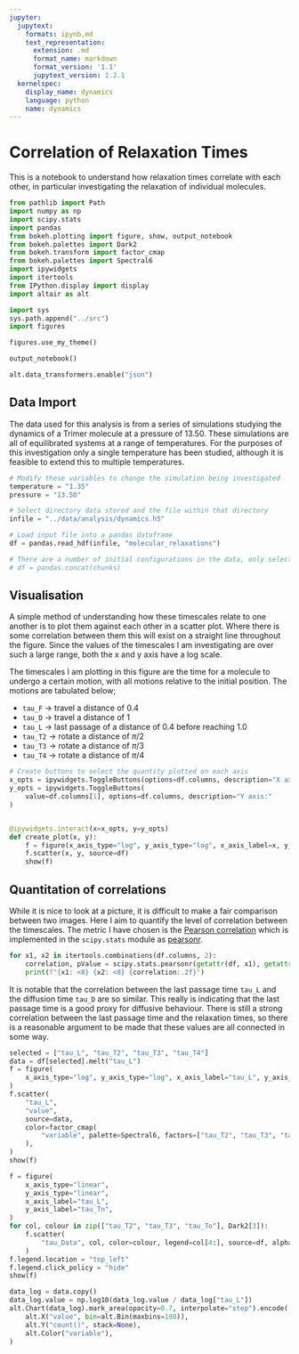 ```yaml
---
jupyter:
  jupytext:
    formats: ipynb,md
    text_representation:
      extension: .md
      format_name: markdown
      format_version: '1.1'
      jupytext_version: 1.2.1
  kernelspec:
    display_name: dynamics
    language: python
    name: dynamics
---
```


# Correlation of Relaxation Times

This is a notebook to understand how relaxation times correlate with each other,
in particular investigating the relaxation of individual molecules.

```python
from pathlib import Path
import numpy as np
import scipy.stats
import pandas
from bokeh.plotting import figure, show, output_notebook
from bokeh.palettes import Dark2
from bokeh.transform import factor_cmap
from bokeh.palettes import Spectral6
import ipywidgets
import itertools
from IPython.display import display
import altair as alt

import sys
sys.path.append("../src")
import figures

figures.use_my_theme()

output_notebook()

alt.data_transformers.enable("json")
```

## Data Import

The data used for this analysis is from a series of simulations studying the dynamics of a Trimer molecule at a pressure of 13.50.
These simulations are all of equilibrated systems at a range of temperatures.
For the purposes of this investigation only a single temperature has been studied,
although it is feasible to extend this to multiple temperatures.

```python
# Modify these variables to change the simulation being investigated
temperature = "1.35"
pressure = "13.50"

# Select directory data stored and the file within that directory
infile = "../data/analysis/dynamics.h5"

# Load input file into a pandas dataframe
df = pandas.read_hdf(infile, "molecular_relaxations")

# There are a number of initial configurations in the data, only select the first
# df = pandas.concat(chunks)
```

## Visualisation

A simple method of understanding how these timescales relate to one another
is to plot them against each other in a scatter plot.
Where there is some correlation between them this will exist on a straight line throughout the figure.
Since the values of the timescales I am investigating are over such a large range,
both the x and y axis have a log scale.

The timescales I am plotting in this figure are the time for a molecule to undergo a certain motion,
with all motions relative to the initial position.
The motions are tabulated below;

- `tau_F` -> travel a distance of 0.4
- `tau_D`  -> travel a distance of 1
- `tau_L` -> last passage of a distance of 0.4 before reaching 1.0
- `tau_T2`  -> rotate a distance of $\pi/2$
- `tau_T3`  -> rotate a distance of $\pi/3$
- `tau_T4`  -> rotate a distance of $\pi/4$

```python
# Create buttons to select the quantity plotted on each axis
x_opts = ipywidgets.ToggleButtons(options=df.columns, description="X axis:")
y_opts = ipywidgets.ToggleButtons(
    value=df.columns[1], options=df.columns, description="Y axis:"
)


@ipywidgets.interact(x=x_opts, y=y_opts)
def create_plot(x, y):
    f = figure(x_axis_type="log", y_axis_type="log", x_axis_label=x, y_axis_label=y)
    f.scatter(x, y, source=df)
    show(f)
```

## Quantitation of correlations

While it is nice to look at a picture,
it is difficult to make a fair comparison between two images.
Here I aim to quantify the level of correlation between the timescales.
The metric I have chosen is the [Pearson correlation](https://en.wikipedia.org/wiki/Pearson_correlation_coefficient)
which is implemented in the `scipy.stats` module as [pearsonr](https://docs.scipy.org/doc/scipy-0.14.0/reference/generated/scipy.stats.pearsonr.html).

```python
for x1, x2 in itertools.combinations(df.columns, 2):
    correlation, pValue = scipy.stats.pearsonr(getattr(df, x1), getattr(df, x2))
    print(f"{x1: <8} {x2: <8} {correlation:.2f}")
```

It is notable that the correlation between the last passage time `tau_L` and the diffusion time `tau_D` are so similar.
This really is indicating that the last passage time is a good proxy for diffusive behaviour.
There is still a strong correlation between the last passage time and the relaxation times,
so there is a reasonable argument to be made that these values are all connected in some way.

```python
selected = ["tau_L", "tau_T2", "tau_T3", "tau_T4"]
data = df[selected].melt("tau_L")
f = figure(
    x_axis_type="log", y_axis_type="log", x_axis_label="tau_L", y_axis_label="tau_Tn"
)
f.scatter(
    "tau_L",
    "value",
    source=data,
    color=factor_cmap(
        "variable", palette=Spectral6, factors=["tau_T2", "tau_T3", "tau_T4"]
    ),
)
show(f)
```

```python
f = figure(
    x_axis_type="linear",
    y_axis_type="linear",
    x_axis_label="tau_L",
    y_axis_label="tau_Tn",
)
for col, colour in zip(["tau_T2", "tau_T3", "tau_To"], Dark2[3]):
    f.scatter(
        "tau_Data", col, color=colour, legend=col[4:], source=df, alpha=0.6, size=3
    )
f.legend.location = "top_left"
f.legend.click_policy = "hide"
show(f)
```

```python
data_log = data.copy()
data_log.value = np.log10(data_log.value / data_log["tau_L"])
alt.Chart(data_log).mark_area(opacity=0.7, interpolate="step").encode(
    alt.X("value", bin=alt.Bin(maxbins=100)),
    alt.Y("count()", stack=None),
    alt.Color("variable"),
)
```

```python

```
